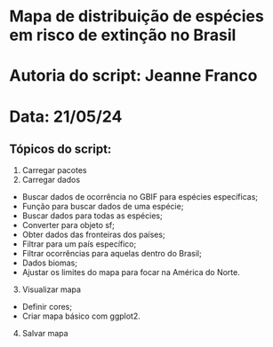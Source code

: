 # Mapa de distribuição de espécies em risco de extinção no Brasil
# Autoria do script: Jeanne Franco
# Data: 21/05/24 

## Tópicos do script:

1. Carregar pacotes
2. Carregar dados
- Buscar dados de ocorrência no GBIF para espécies específicas;
- Função para buscar dados de uma espécie;
- Buscar dados para todas as espécies;
- Converter para objeto sf;
- Obter dados das fronteiras dos países;
- Filtrar para um país específico;
- Filtrar ocorrências para aquelas dentro do Brasil;
- Dados biomas;
- Ajustar os limites do mapa para focar na América do Norte.
3. Visualizar mapa
- Definir cores;
- Criar mapa básico com ggplot2.
4. Salvar mapa


